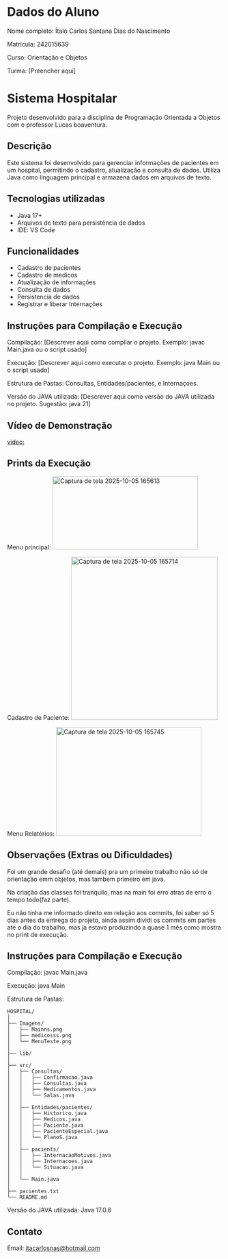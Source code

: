 # Dados do Aluno
Nome completo: Ítalo Carlos Santana Dias do Nascimento

Matrícula: 242015639

Curso: Orientação e Objetos

Turma: [Preencher aqui]

# Sistema Hospitalar

Projeto desenvolvido para a disciplina de Programação Orientada a Objetos com o professor Lucas boaventura.

## Descrição

Este sistema foi desenvolvido para gerenciar informações de pacientes em um hospital, permitindo o cadastro, atualização e consulta de dados. Utiliza Java como linguagem principal e armazena dados em arquivos de texto. 


## Tecnologias utilizadas
- Java 17+
- Arquivos de texto para persistência de dados
- IDE: VS Code

## Funcionalidades
- Cadastro de pacientes
- Cadastro de medicos
- Atualização de informações
- Consulta de dados
- Persistencia de dados
- Registrar e liberar Internações

## Instruções para Compilação e Execução
Compilação:
[Descrever aqui como compilar o projeto. Exemplo: javac Main.java ou o script usado]

Execução:
[Descrever aqui como executar o projeto. Exemplo: java Main ou o script usado]

Estrutura de Pastas:
Consultas, Entidades/pacientes, e Internaçoes.

Versão do JAVA utilizada:
[Descrever aqui como versão do JAVA utilizada no projeto. Sugestão: java 21]

## Vídeo de Demonstração
[video:](https://youtu.be/DKAlNRuJlgw)

## Prints da Execução
Menu principal:
<img width="341" height="171" alt="Captura de tela 2025-10-05 165613" src="https://github.com/user-attachments/assets/91527c36-bfa0-4d97-b984-4eb966a3b5e8" />

Cadastro de Paciente:
<img width="343" height="381" alt="Captura de tela 2025-10-05 165714" src="https://github.com/user-attachments/assets/b95c6fee-db36-4721-8d97-2d96b1dcf763" />

Menu Relatórios:
<img width="340" height="254" alt="Captura de tela 2025-10-05 165745" src="https://github.com/user-attachments/assets/8a0264d1-1596-4ddd-800d-f9dae77625a3" />

## Observações (Extras ou Dificuldades)
Foi um grande desafio (até demais) pra um primeiro trabalho não só de orientação emm objetos, mas tambem primeiro em java.

Na criação das classes foi tranquilo, mas na main foi erro atras de erro o tempo todo(faz parte).

Eu não tinha me informado direito em relação aos commits, foi saber só 5 dias antes da entrega do projeto, ainda assim dividi os commits em partes ate o dia do trabalho, mas ja estava produzindo a quase 1 mês como mostra no print de execução.

## Instruções para Compilação e Execução
Compilação:
javac Main.java

Execução:
java Main

Estrutura de Pastas:

```
HOSPITAL/
│
├── Imagens/
│   ├── Mainns.png
│   ├── medicosss.png
│   └── MenuTeste.png
│
├── lib/
│
├── src/
│   ├── Consultas/
│   │   ├── Confirmacao.java
│   │   ├── Consultas.java
│   │   ├── Medicamentos.java
│   │   └── Salas.java
│   │
│   ├── Entidades/pacientes/
│   │   ├── Historico.java
│   │   ├── Medicos.java
│   │   ├── Paciente.java
│   │   ├── PacienteEspecial.java
│   │   └── PlanoS.java
│   │
│   ├── pacients/
│   │   ├── InternacaoMotivos.java
│   │   ├── Internacoes.java
│   │   └── Situacao.java
│   │
│   └── Main.java
│
├── pacientes.txt
└── README.md
```

Versão do JAVA utilizada:
Java 17.0.8

## Contato
Email: itacarlosnas@hotmail.com
